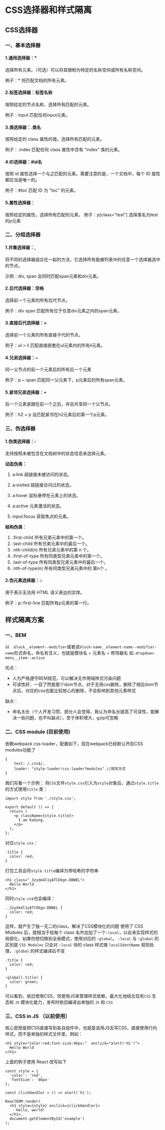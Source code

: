 # CSS选择器和样式隔离

## CSS选择器
### 一、基本选择器

#### 1.通用选择器：*

选择所有元素。（可选）可以将其限制为特定的名称空间或所有名称空间。

例子：* 将匹配文档的所有元素。

#### 2.标签选择器：标签名称

按照给定的节点名称，选择所有匹配的元素。

例子：input 匹配任何input元素。

#### 3.类选择器：.类名

按照给定的 class 属性的值，选择所有匹配的元素。

例子：.index 匹配任何 class 属性中含有 "index" 类的元素。

#### 4.ID选择器：#id名

按照 id 属性选择一个与之匹配的元素。需要注意的是，一个文档中，每个 ID 属性都应当是唯一的。

例子：#toc 匹配 ID 为 "toc" 的元素。

#### 5.属性选择器：

按照给定的属性，选择所有匹配的元素。
例子：p[class="test"] 选择类名为test的p元素


### 二、分组选择器

#### 1.并集选择器：,

将不同的选择器组合在一起的方法，它选择所有能被列表中的任意一个选择器选中的节点。

示例：div, span 会同时匹配span元素和div元素。

#### 2.后代选择器：空格

选择前一个元素的所有后代节点。

例子：div span 匹配所有位于任意div元素之内的span元素。

#### 3.直接后代选择器：>

选择前一个元素的所有直接子代的节点。

例子：ul > li 匹配直接嵌套在ul元素内的所有li元素。

#### 4.兄弟选择器：~

同一父节点的前一个元素后的所有后一个元素

例子：p ~ span 匹配同一父元素下，p元素后的所有span元素。

#### 5.紧邻兄弟选择器：+

后一个元素紧跟在前一个之后，并且共享同一个父节点。

例子：h2 + p 会匹配紧邻在h2元素后的第一个p元素。



### 三、伪选择器

#### 1.伪类选择器：:

支持按照未被包含在文档树中的状态信息来选择元素。

**动态伪类：**

1. a:link 超链接未被访问的状态。

2. a:visited 超链接访问过的状态。
3. a:hover 鼠标悬停在元素上的状态。
4. a:active 元素激活的状态。

5. input:focus 获取焦点的元素。

**结构伪类**：

1. :first-child 所有兄弟元素中的第一个。
2. :last-child 所有兄弟元素中的最后一个。
3. :nth-child(n) 所有兄弟元素中的第 n 个。
4. :first-of-type 所有同类型兄弟元素中的第一个。
5. :last-of-type 所有同类型兄弟元素中的最后一个。
6. :nth-of-type(n) 所有同类型兄弟元素中的 第n个 。

#### 2.伪元素选择器：::

用于表示无法用 HTML 语义表达的实体。

例子：p::first-line 匹配所有p元素的第一行。

## 样式隔离方案

### 一、BEM
以` .block__element--modifier`或者说`block-name__element-name--modifier-name`形式命名，命名有含义，也就是模块名 + 元素名 + 修饰器名
如`.dropdown-menu__item--active`

优点：

- 人为严格遵守BEM规范，可以解决无作用域样式污染问题
- 可读性好，一目了然是那个dom节点，对于无用css删除，删除了相应dom节点后，对应的css也能比较放心的删除，不会影响到其他元素样式

缺点：

- 命名太长（个人开发习惯、部分人会觉得，我认为命名长提高了可读性，能解决一些问题，也不叫缺点），至于体积增大，gzip可忽略

### 二、CSS module (目前使用)
依赖webpack css-loader，配置如下，现在webpack已经默认开启CSS modules功能了
```
{
    test: /.css$/,
    loader: "style-loader!css-loader?modules" //简写方式
}
```
我们先看一个示例：
将`CSS`文件`style.css`引入为`style`对象后，通过`style.title`的方式使用`title` 类：
```
import style from './style.css';

export default () => {
  return (
    <p className={style.title}>
      I am KaSong.
    </p>
  );
};
```
对应`style.css`：
```
.title {
  color: red;
}
```
打包工具会将`style.title`编译为带哈希的字符串
```
<h1 class="_3zyde4l1yATCOkgn-DBWEL">
  Hello World
</h1>
```
同时`style.cs`s也会编译：
```
._3zyde4l1yATCOkgn-DBWEL {
  color: red;
}
```
这样，就产生了独一无二的class，解决了CSS模块化的问题
使用了 CSS Modules 后，就相当于给每个 class 名外加加了一个`:local`，以此来实现样式的局部化，如果你想切换到全局模式，使用对应的 `:global`。
`:local` 与 `:global` 的区别是 `CSS Modules` 只会对 `:local` 块的 class 样式做 `localIdentName` 规则处理，`:global` 的样式编译后不变
```
.title {
  color: red;
}

:global(.title) {
  color: green;
}
```

可以看到，依旧使用CSS，但使用JS来管理样式依赖，最大化地结合现有`CSS` 生态和 `JS` 模块化能力，发布时依旧编译出单独的 `JS` 和 `CSS`


### 三、CSS in JS （以前使用）
核心思想是把CSS直接写到各自组件中，也就是说用JS去写CSS，直接使用行内样式，而不是单独的样式文件里，例如：
```
<h1 style="color:red;font-size:46px;"  onclick="alert('Hi')">
  Hello World
</h1>
```
上面的例子使用 React 改写如下
```
const style = {
  'color': 'red',
  'fontSize': '46px'
};

const clickHandler = () => alert('hi'); 

ReactDOM.render(
  <h1 style={style} onclick={clickHandler}>
     Hello, world!
  </h1>,
  document.getElementById('example')
);
```
